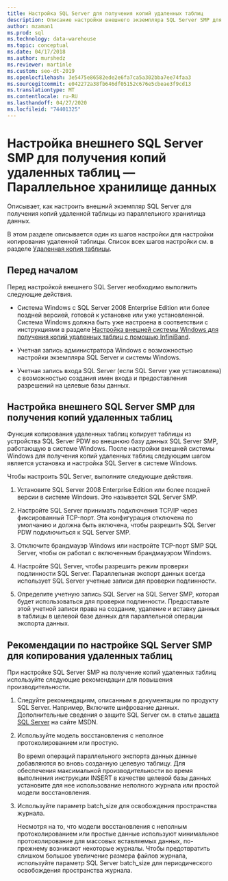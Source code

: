 ```yaml
---
title: Настройка SQL Server для получения копий удаленных таблиц
description: Описание настройки внешнего экземпляра SQL Server SMP для получения копий удаленной таблицы из параллельного хранилища данных.
author: mzaman1
ms.prod: sql
ms.technology: data-warehouse
ms.topic: conceptual
ms.date: 04/17/2018
ms.author: murshedz
ms.reviewer: martinle
ms.custom: seo-dt-2019
ms.openlocfilehash: 3e5475e86582ede2e6fa7ca5a302bba7ee74faa3
ms.sourcegitcommit: e042272a38fb646df05152c676e5cbeae3f9cd13
ms.translationtype: MT
ms.contentlocale: ru-RU
ms.lasthandoff: 04/27/2020
ms.locfileid: "74401325"
---
```

# <a name="configure-an-external-smp-sql-server-to-receive-remote-table-copies---parallel-data-warehouse"></a>Настройка внешнего SQL Server SMP для получения копий удаленных таблиц — Параллельное хранилище данных
Описывает, как настроить внешний экземпляр SQL Server для получения копий удаленной таблицы из параллельного хранилища данных.  

В этом разделе описывается один из шагов настройки для настройки копирования удаленной таблицы. Список всех шагов настройки см. в разделе [Удаленная копия таблицы](remote-table-copy.md).  
  
## <a name="before-you-begin"></a>Перед началом  
Перед настройкой внешнего SQL Server необходимо выполнить следующие действия.  
  
-   Система Windows с SQL Server 2008 Enterprise Edition или более поздней версией, готовой к установке или уже установленной. Система Windows должна быть уже настроена в соответствии с инструкциями в разделе [Настройка внешней системы Windows для получения копий удаленных таблиц с помощью InfiniBand](configure-an-external-windows-system-to-receive-remote-table-copies-using-infiniband.md).  
  
-   Учетная запись администратора Windows с возможностью настройки экземпляра SQL Server и системы Windows.  
  
-   Учетная запись входа SQL Server (если SQL Server уже установлена) с возможностью создания имен входа и предоставления разрешений на целевые базы данных.  
  
## <a name="configure-an-external-smp-sql-server-to-receive-remote-table-copies"></a><a name="HowToSQLServer"></a>Настройка внешнего SQL Server SMP для получения копий удаленных таблиц  
Функция копирования удаленных таблиц копирует таблицы из устройства SQL Server PDW во внешнюю базу данных SQL Server SMP, работающую в системе Windows. После настройки внешней системы Windows для получения копий удаленных таблиц следующим шагом является установка и настройка SQL Server в системе Windows.  
  
Чтобы настроить SQL Server, выполните следующие действия.  
  
1.  Установите SQL Server 2008 Enterprise Edition или более поздней версии в системе Windows. Это называется SQL Server SMP.  
  
2.  Настройте SQL Server принимать подключения TCP/IP через фиксированный TCP-порт. Эта конфигурация отключена по умолчанию и должна быть включена, чтобы разрешить SQL Server PDW подключиться к SQL Server SMP.  
  
3.  Отключите брандмауэр Windows или настройте TCP-порт SMP SQL Server, чтобы он работал с включенным брандмауэром Windows.  
  
4.  Настройте SQL Server, чтобы разрешить режим проверки подлинности SQL Server. Параллельная экспорт данных всегда использует SQL Server учетные записи для проверки подлинности.  
  
5.  Определите учетную запись SQL Server на SQL Server SMP, которая будет использоваться для проверки подлинности. Предоставьте этой учетной записи права на создание, удаление и вставку данных в таблицы в целевой базе данных для параллельной операции экспорта данных.  
  
## <a name="best-practices-for-smp-sql-server-configuration-for-remote-table-copy"></a><a name="BPSQLConfig"></a>Рекомендации по настройке SQL Server SMP для копирования удаленных таблиц  
При настройке SQL Server SMP на получение копий удаленных таблиц используйте следующие рекомендации для повышения производительности.  
  
1.  Следуйте рекомендациям, описанным в документации по продукту SQL Server. Например, Включите шифрование данных. Дополнительные сведения о защите SQL Server см. в статье [защита SQL Server](../relational-databases/security/securing-sql-server.md) на сайте MSDN.  
  
2.  Используйте модель восстановления с неполное протоколированием или простую.  
  
    Во время операций параллельного экспорта данных данные добавляются во вновь созданную целевую таблицу. Для обеспечения максимальной производительности во время выполнения инструкции INSERT в качестве целевой базы данных установите для нее использование неполного журнала или простой модели восстановления.  
  
3.  Используйте параметр batch_size для освобождения пространства журнала.  
  
    Несмотря на то, что модели восстановления с неполным протоколированием или простые данные используют минимальное протоколирование для массовых вставляемых данных, по-прежнему возникают некоторые журналы. Чтобы предотвратить слишком большое увеличение размера файлов журнала, используйте параметр SQL Server batch_size для периодического освобождения пространства журнала.  
  
<!-- MISSING LINKS 
## See Also  
[Common Metadata Query Examples &#40;SQL Server PDW&#41;](../sqlpdw/common-metadata-query-examples-sql-server-pdw.md)  
-->
  

